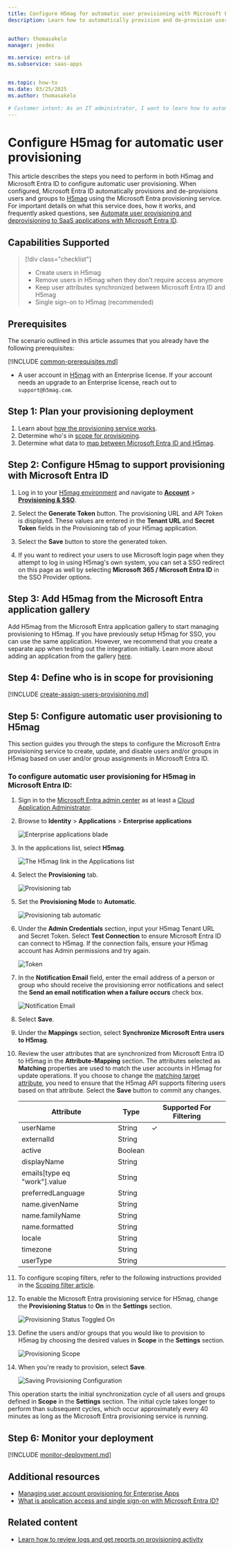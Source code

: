 ```yaml
---
title: Configure H5mag for automatic user provisioning with Microsoft Entra ID
description: Learn how to automatically provision and de-provision user accounts from Microsoft Entra ID to H5mag.


author: thomasakelo
manager: jeedes

ms.service: entra-id
ms.subservice: saas-apps


ms.topic: how-to
ms.date: 03/25/2025
ms.author: thomasakelo

# Customer intent: As an IT administrator, I want to learn how to automatically provision and deprovision user accounts from Microsoft Entra ID to H5mag so that I can streamline the user management process and ensure that users have the appropriate access to H5mag.
---
```


# Configure H5mag for automatic user provisioning

This article describes the steps you need to perform in both H5mag and Microsoft Entra ID to configure automatic user provisioning. When configured, Microsoft Entra ID automatically provisions and de-provisions users and groups to [H5mag](https://www.h5mag.com) using the Microsoft Entra provisioning service. For important details on what this service does, how it works, and frequently asked questions, see [Automate user provisioning and deprovisioning to SaaS applications with Microsoft Entra ID](~/identity/app-provisioning/user-provisioning.md). 


## Capabilities Supported
> [!div class="checklist"]
> * Create users in H5mag
> * Remove users in H5mag when they don't require access anymore
> * Keep user attributes synchronized between Microsoft Entra ID and H5mag
> * Single sign-on to H5mag (recommended)

## Prerequisites

The scenario outlined in this article assumes that you already have the following prerequisites:

[!INCLUDE [common-prerequisites.md](~/identity/saas-apps/includes/common-prerequisites.md)]
* A user account in [H5mag](https://account.h5mag.com) with an Enterprise license. If your account needs an upgrade to an Enterprise license, reach out to `support@h5mag.com`.  

## Step 1: Plan your provisioning deployment
1. Learn about [how the provisioning service works](~/identity/app-provisioning/user-provisioning.md).
2. Determine who's in [scope for provisioning](~/identity/app-provisioning/define-conditional-rules-for-provisioning-user-accounts.md).
3. Determine what data to [map between Microsoft Entra ID and H5mag](~/identity/app-provisioning/customize-application-attributes.md). 

<a name='step-2-configure-h5mag-to-support-provisioning-with-azure-ad'></a>

## Step 2: Configure H5mag to support provisioning with Microsoft Entra ID

1. Log in to your [H5mag environment](https://account.h5mag.com/login) and navigate to **[Account](https://account.h5mag.com/account)** > **[Provisioning & SSO](https://account.h5mag.com/account/provisioning)**.

2. Select the **Generate Token** button. The provisioning URL and API Token is displayed. These values are entered in the **Tenant URL** and **Secret Token** fields in the Provisioning tab of your H5mag application.

3. Select the **Save** button to store the generated token.

4. If you want to redirect your users to use Microsoft login page when they attempt to log in using H5mag's own system, you can set a SSO redirect on this page as well by selecting **Microsoft 365 / Microsoft Entra ID** in the SSO Provider options.

<a name='step-3-add-h5mag-from-the-azure-ad-application-gallery'></a>

## Step 3: Add H5mag from the Microsoft Entra application gallery

Add H5mag from the Microsoft Entra application gallery to start managing provisioning to H5mag. If you have previously setup H5mag for SSO, you can use the same application. However, we recommend that you create a separate app when testing out the integration initially. Learn more about adding an application from the gallery [here](~/identity/enterprise-apps/add-application-portal.md). 

## Step 4: Define who is in scope for provisioning 

[!INCLUDE [create-assign-users-provisioning.md](~/identity/saas-apps/includes/create-assign-users-provisioning.md)]

## Step 5: Configure automatic user provisioning to H5mag 

This section guides you through the steps to configure the Microsoft Entra provisioning service to create, update, and disable users and/or groups in H5mag based on user and/or group assignments in Microsoft Entra ID.

<a name='to-configure-automatic-user-provisioning-for-h5mag-in-azure-ad'></a>

### To configure automatic user provisioning for H5mag in Microsoft Entra ID:

1. Sign in to the [Microsoft Entra admin center](https://entra.microsoft.com) as at least a [Cloud Application Administrator](~/identity/role-based-access-control/permissions-reference.md#cloud-application-administrator).
1. Browse to **Identity** > **Applications** > **Enterprise applications**

	![Enterprise applications blade](common/enterprise-applications.png)

1. In the applications list, select **H5mag**.

	![The H5mag link in the Applications list](common/all-applications.png)

3. Select the **Provisioning** tab.

	![Provisioning tab](common/provisioning.png)

4. Set the **Provisioning Mode** to **Automatic**.

	![Provisioning tab automatic](common/provisioning-automatic.png)

5. Under the **Admin Credentials** section, input your H5mag Tenant URL and Secret Token. Select **Test Connection** to ensure Microsoft Entra ID can connect to H5mag. If the connection fails, ensure your H5mag account has Admin permissions and try again.

 	![Token](common/provisioning-testconnection-tenanturltoken.png)

6. In the **Notification Email** field, enter the email address of a person or group who should receive the provisioning error notifications and select the **Send an email notification when a failure occurs** check box.

	![Notification Email](common/provisioning-notification-email.png)

7. Select **Save**.

8. Under the **Mappings** section, select **Synchronize Microsoft Entra users to H5mag**.

9. Review the user attributes that are synchronized from Microsoft Entra ID to H5mag in the **Attribute-Mapping** section. The attributes selected as **Matching** properties are used to match the user accounts in H5mag for update operations. If you choose to change the [matching target attribute](~/identity/app-provisioning/customize-application-attributes.md), you need to ensure that the H5mag API supports filtering users based on that attribute. Select the **Save** button to commit any changes.

   |Attribute|Type|Supported For Filtering|
   |---|---|---|
   |userName|String|&check;|
   |externalId|String||
   |active|Boolean||
   |displayName|String||
   |emails[type eq "work"].value|String||
   |preferredLanguage|String||
   |name.givenName|String||
   |name.familyName|String||
   |name.formatted|String||
   |locale|String||
   |timezone|String||
   |userType|String||

10. To configure scoping filters, refer to the following instructions provided in the [Scoping filter article](~/identity/app-provisioning/define-conditional-rules-for-provisioning-user-accounts.md).

11. To enable the Microsoft Entra provisioning service for H5mag, change the **Provisioning Status** to **On** in the **Settings** section.

	![Provisioning Status Toggled On](common/provisioning-toggle-on.png)

12. Define the users and/or groups that you would like to provision to H5mag by choosing the desired values in **Scope** in the **Settings** section.

	![Provisioning Scope](common/provisioning-scope.png)

13. When you're ready to provision, select **Save**.

	![Saving Provisioning Configuration](common/provisioning-configuration-save.png)

This operation starts the initial synchronization cycle of all users and groups defined in **Scope** in the **Settings** section. The initial cycle takes longer to perform than subsequent cycles, which occur approximately every 40 minutes as long as the Microsoft Entra provisioning service is running. 

## Step 6: Monitor your deployment

[!INCLUDE [monitor-deployment.md](~/identity/saas-apps/includes/monitor-deployment.md)]

## Additional resources

* [Managing user account provisioning for Enterprise Apps](~/identity/app-provisioning/configure-automatic-user-provisioning-portal.md)
* [What is application access and single sign-on with Microsoft Entra ID?](~/identity/enterprise-apps/what-is-single-sign-on.md)

## Related content

* [Learn how to review logs and get reports on provisioning activity](~/identity/app-provisioning/check-status-user-account-provisioning.md)
